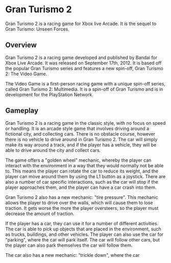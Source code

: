 # Gran Turismo 2

Gran Turismo 2 is a racing game for Xbox live Arcade. It is the sequel to Gran Turismo: Unseen Forces.

## Overview

Gran Turismo 2 is a racing game developed and published by Bandai for Xbox Live Arcade. It was released on September 17th, 2012. It is based off the popular Gran Turismo series and features a new spin-off, Gran Turismo 2: The Video Game.

The Video Game is a first-person racing game with a unique spin-off series, called Gran Turismo 2: Multimedia. It is a spin-off of Gran Turismo and is in development for the PlayStation Network.

## Gameplay

Gran Turismo 2 is a racing game in the classic style, with no focus on speed or handling. It is an arcade style game that involves driving around a fictional city, and collecting cars. There is no obstacle course, however there is no vehicle to drive around in Gran Turismo 2. The car will simply make its way around a track, and if the player has a vehicle, they will be able to drive around the city and collect cars.

The game offers a "golden wheel" mechanic, whereby the player can interact with the environment in a way that they would normally not be able to. This means the player can rotate the car to reduce its weight, and the player can move around them by using the L1 button as a joystick. There are also a number of car specific interactions, such as the car will stop if the player approaches them, and the player can have a car crash into them.

Gran Turismo 2 also has a new mechanic: "tire pressure". This mechanic allows the player to drive over the walls, which will cause them to lose traction. It gets worse the more the player oversteers, so the player must decrease the amount of traction.

If the player has a car, they can use it for a number of different activities. The car is able to pick up objects that are placed in the environment, such as trucks, buildings, and other vehicles. The player can also use the car for "parking", where the car will park itself. The car will follow other cars, but the player can also park themselves the car will follow them.

The car also has a new mechanic: "trickle down", where the car